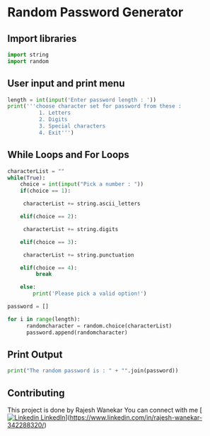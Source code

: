 # Random Password Generator


## Import libraries

```python
import string
import random
```


## User input and print menu



```python
length = int(input('Enter password length : '))
print('''choose character set for password from these :
          1. Letters
          2. Digits
          3. Special characters
          4. Exit''')
```

## While Loops and For Loops

```python
characterList = ""
while(True):
    choice = int(input("Pick a number : "))
    if(choice == 1):

     characterList += string.ascii_letters 

    elif(choice == 2):

     characterList += string.digits

    elif(choice == 3):

     characterList += string.punctuation

    elif(choice == 4):
         break

    else:
        print('Please pick a valid option!')

password = []

for i in range(length):
      randomcharacter = random.choice(characterList)
      password.append(randomcharacter)
```
## Print Output

```python
print("The random password is : " + "".join(password))
```

## Contributing

This project is done by Rajesh Wanekar
You can connect with me [[![Linkedin](https://i.sstatic.net/gVE0j.png) LinkedIn](https://www.linkedin.com/in/rajesh-wanekar-747b6b256)](https://www.linkedin.com/in/rajesh-wanekar-342288320/)
